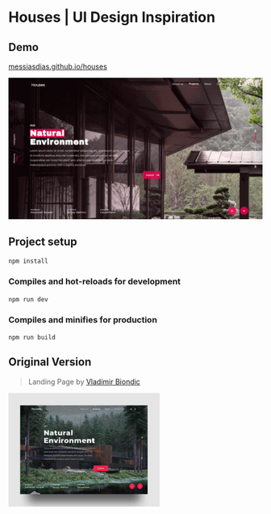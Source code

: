 # Houses | UI Design Inspiration

## Demo

[messiasdias.github.io/houses](https://messiasdias.github.io/houses/)

![messiasdias/houses](public/img/screenshot.png)



## Project setup
```
npm install
```

### Compiles and hot-reloads for development
```
npm run dev
```

### Compiles and minifies for production
```
npm run build
```


## Original Version
> Landing Page by [Vladimir Biondic](https://collectui.com/designers/Biondic)

<img width="300" src="public/img/houses-ui-large.jpeg" />



